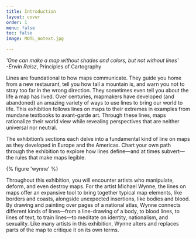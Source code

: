 ```yaml
---
title: Introduction
layout: cover
order: 1
menu: false
toc: false
image: MOTL_notext.jpg

---
```


*'One can make a map without shades and colors, but not without lines'*  
*-Erwin Raisz*, Principles of Cartography  
 
Lines are foundational to how maps communicate. They guide you home from a new restaurant, tell you how tall a mountain is, and warn you not to stray too far in the wrong direction. They sometimes even tell you about the life a map has lived. Over centuries, mapmakers have developed (and abandoned) an amazing variety of ways to use lines to bring our world to life. This exhibition follows lines on maps to their extremes in examples from mundane textbooks to avant-garde art. Through these lines, maps rationalize their world view while  revealing perspectives that are neither universal nor neutral. 

The exhibition’s sections each delve into a fundamental kind of line on maps as they developed in Europe and the Americas. Chart your own path through the exhibition to explore how lines define—and at times subvert—the rules that make maps legible.  

{% figure 'wynne' %}

Throughout this exhibition, you will encounter artists who manipulate, deform, and even destroy maps. For the artist Michael Wynne, the lines on maps offer an expansive tool to bring together typical map elements, like borders and coasts, alongside unexpected insertions, like bodies and blood. By drawing and painting over pages of a national atlas, Wynne connects different kinds of lines—from a line-drawing of a body, to blood lines, to lines of text, to train lines—to meditate on identity, nationalism, and sexuality. Like many artists in this exhibition, Wynne alters and replaces parts of the map to critique it on its own terms.